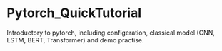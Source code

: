# Pytorch_QuickTutorial
Introductory to pytorch, including configeration, classical model (CNN, LSTM, BERT, Transformer) and demo practise.
